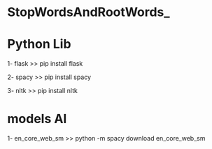 # StopWordsAndRootWords_

# Python Lib

1- flask >> pip install flask

2- spacy >> pip install spacy

3- nltk >> pip install nltk

# models AI

1- en_core_web_sm >> python -m spacy download en_core_web_sm
